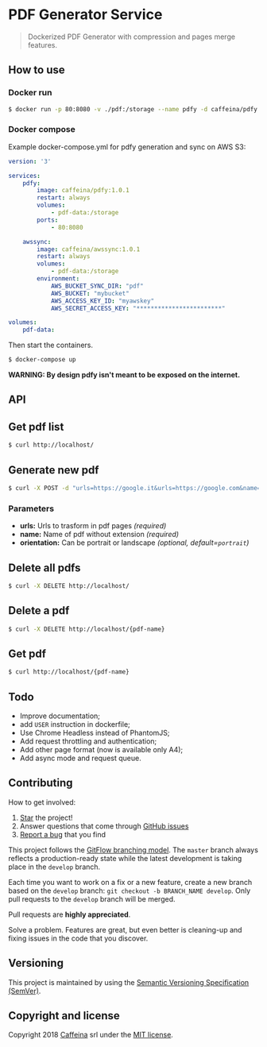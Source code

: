 # PDF Generator Service
> Dockerized PDF Generator with compression and pages merge features.

## How to use

### Docker run

```bash
$ docker run -p 80:8080 -v ./pdf:/storage --name pdfy -d caffeina/pdfy:1
```

### Docker compose

Example docker-compose.yml for pdfy generation and sync on AWS S3:

```yaml
version: '3'

services:
    pdfy:
        image: caffeina/pdfy:1.0.1
        restart: always
        volumes:
            - pdf-data:/storage
        ports:
            - 80:8080

    awssync:
        image: caffeina/awssync:1.0.1
        restart: always
        volumes:
            - pdf-data:/storage
        environment:
            AWS_BUCKET_SYNC_DIR: "pdf"
            AWS_BUCKET: "mybucket"
            AWS_ACCESS_KEY_ID: "myawskey"
            AWS_SECRET_ACCESS_KEY: "************************"

volumes:
    pdf-data:
```

Then start the containers.

```bash
$ docker-compose up
```

**WARNING: By design pdfy isn't meant to be exposed on the internet.**


## API

## Get pdf list

```bash
$ curl http://localhost/
```

## Generate new pdf

```bash
$ curl -X POST -d "urls=https://google.it&urls=https://google.com&name=google&orientation=portrait" http://localhost/
```

### Parameters

- **urls:** Urls to trasform in pdf pages *(required)*
- **name:** Name of pdf without extension *(required)*
- **orientation:** Can be portrait or landscape *(optional, default=`portrait`)*

## Delete all pdfs

```bash
$ curl -X DELETE http://localhost/
```

## Delete a pdf

```bash
$ curl -X DELETE http://localhost/{pdf-name}
```

## Get pdf

```bash
$ curl http://localhost/{pdf-name}
```

## Todo

- Improve documentation;
- add `USER` instruction in dockerfile;
- Use Chrome Headless instead of PhantomJS;
- Add request throttling and authentication;
- Add other page format (now is available only A4);
- Add async mode and request queue.


## Contributing

How to get involved:

1. [Star](https://github.com/gadiener/docker-pdfy/stargazers) the project!
2. Answer questions that come through [GitHub issues](https://github.com/gadiener/docker-pdfy/issues?state=open)
3. [Report a bug](https://github.com/gadiener/docker-pdfy/issues/new) that you find

This project follows the [GitFlow branching model](http://nvie.com/posts/a-successful-git-branching-model). The ```master``` branch always reflects a production-ready state while the latest development is taking place in the ```develop``` branch.

Each time you want to work on a fix or a new feature, create a new branch based on the ```develop``` branch: ```git checkout -b BRANCH_NAME develop```. Only pull requests to the ```develop``` branch will be merged.

Pull requests are **highly appreciated**.

Solve a problem. Features are great, but even better is cleaning-up and fixing issues in the code that you discover.


## Versioning

This project is maintained by using the [Semantic Versioning Specification (SemVer)](http://semver.org).


## Copyright and license

Copyright 2018 [Caffeina](http://caffeina.com) srl under the [MIT license](LICENSE.md).